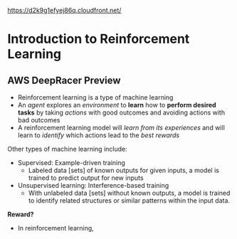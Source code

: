 https://d2k9g1efyej86q.cloudfront.net/

# Introduction to Reinforcement Learning

## AWS DeepRacer Preview

* Reinforcement learning is a type of machine learning
* An *agent* explores an *environment* to **learn** how to **perform desired tasks** by taking *actions* with good outcomes and avoiding actions with bad outcomes
* A reinforcement learning model will *learn from its experiences* and will learn to *identify* which actions lead to the *best rewards*

Other types of machine learning include:

* Supervised: Example-driven training
  * Labeled data [sets] of known outputs for given inputs, a model is trained to predict output for new inputs
* Unsupervised learning: Interference-based training
  * With unlabeled data [sets] without known outputs, a model is trained to identify related structures or similar patterns within the input data.

**Reward?**

* In reinforcement learning, 